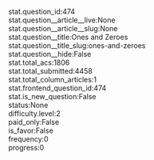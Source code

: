stat.question_id:474  
stat.question__article__live:None  
stat.question__article__slug:None  
stat.question__title:Ones and Zeroes  
stat.question__title_slug:ones-and-zeroes  
stat.question__hide:False  
stat.total_acs:1806  
stat.total_submitted:4458  
stat.total_column_articles:1  
stat.frontend_question_id:474  
stat.is_new_question:False  
status:None  
difficulty.level:2  
paid_only:False  
is_favor:False  
frequency:0  
progress:0  
